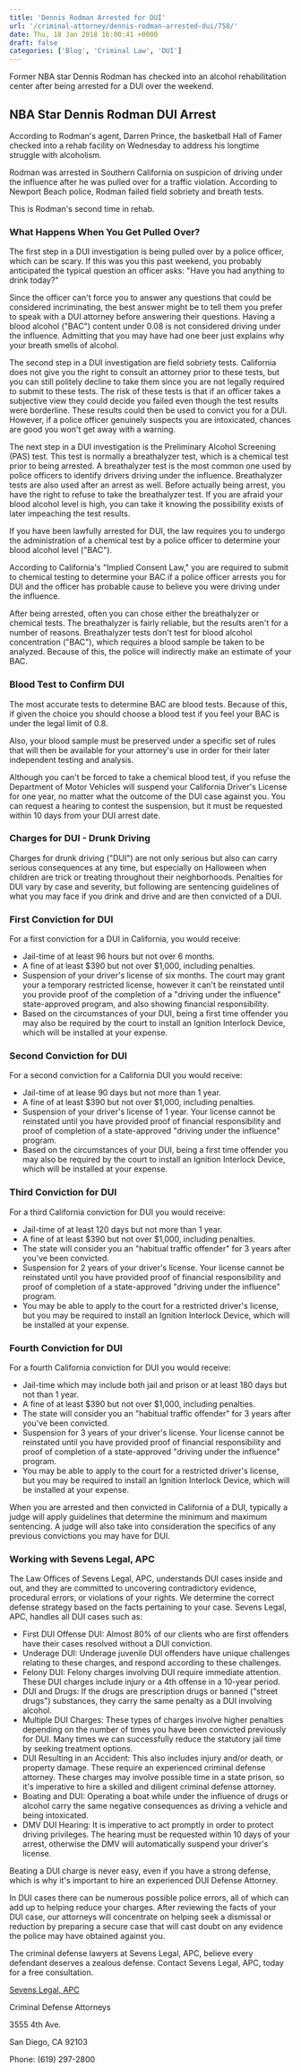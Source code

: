 ```yaml
---
title: 'Dennis Rodman Arrested for DUI'
url: '/criminal-attorney/dennis-rodman-arrested-dui/758/'
date: Thu, 18 Jan 2018 16:00:41 +0000
draft: false
categories: ['Blog', 'Criminal Law', 'DUI']
---
```


Former NBA star Dennis Rodman has checked into an alcohol rehabilitation center after being arrested for a DUI over the weekend.

NBA Star Dennis Rodman DUI Arrest
---------------------------------

According to Rodman's agent, Darren Prince, the basketball Hall of Famer checked into a rehab facility on Wednesday to address his longtime struggle with alcoholism.

Rodman was arrested in Southern California on suspicion of driving under the influence after he was pulled over for a traffic violation. According to Newport Beach police, Rodman failed field sobriety and breath tests.

This is Rodman's second time in rehab.

### What Happens When You Get Pulled Over?

The first step in a DUI investigation is being pulled over by a police officer, which can be scary. If this was you this past weekend, you probably anticipated the typical question an officer asks: "Have you had anything to drink today?"

Since the officer can't force you to answer any questions that could be considered incriminating, the best answer might be to tell them you prefer to speak with a DUI attorney before answering their questions. Having a blood alcohol ("BAC") content under 0.08 is not considered driving under the influence. Admitting that you may have had one beer just explains why your breath smells of alcohol.

The second step in a DUI investigation are field sobriety tests. California does not give you the right to consult an attorney prior to these tests, but you can still politely decline to take them since you are not legally required to submit to these tests. The risk of these tests is that if an officer takes a subjective view they could decide you failed even though the test results were borderline. These results could then be used to convict you for a DUI. However, if a police officer genuinely suspects you are intoxicated, chances are good you won't get away with a warning.

The next step in a DUI investigation is the Preliminary Alcohol Screening (PAS) test. This test is normally a breathalyzer test, which is a chemical test prior to being arrested. A breathalyzer test is the most common one used by police officers to identify drivers driving under the influence. Breathalyzer tests are also used after an arrest as well. Before actually being arrest, you have the right to refuse to take the breathalyzer test. If you are afraid your blood alcohol level is high, you can take it knowing the possibility exists of later impeaching the test results.

If you have been lawfully arrested for DUI, the law requires you to undergo the administration of a chemical test by a police officer to determine your blood alcohol level ("BAC").

According to California's "Implied Consent Law," you are required to submit to chemical testing to determine your BAC if a police officer arrests you for DUI and the officer has probable cause to believe you were driving under the influence.

After being arrested, often you can chose either the breathalyzer or chemical tests. The breathalyzer is fairly reliable, but the results aren't for a number of reasons. Breathalyzer tests don't test for blood alcohol concentration ("BAC"), which requires a blood sample be taken to be analyzed. Because of this, the police will indirectly make an estimate of your BAC.

### Blood Test to Confirm DUI

The most accurate tests to determine BAC are blood tests. Because of this, if given the choice you should choose a blood test if you feel your BAC is under the legal limit of 0.8.

Also, your blood sample must be preserved under a specific set of rules that will then be available for your attorney's use in order for their later independent testing and analysis.

Although you can't be forced to take a chemical blood test, if you refuse the Department of Motor Vehicles will suspend your California Driver's License for one year, no matter what the outcome of the DUI case against you. You can request a hearing to contest the suspension, but it must be requested within 10 days from your DUI arrest date.

### Charges for DUI - Drunk Driving

Charges for drunk driving ("DUI") are not only serious but also can carry serious consequences at any time, but especially on Halloween when children are trick or treating throughout their neighborhoods. Penalties for DUI vary by case and severity, but following are sentencing guidelines of what you may face if you drink and drive and are then convicted of a DUI.

### First Conviction for DUI

For a first conviction for a DUI in California, you would receive:

*   Jail-time of at least 96 hours but not over 6 months.
*   A fine of at least $390 but not over $1,000, including penalties.
*   Suspension of your driver's license of six months. The court may grant your a temporary restricted license, however it can't be reinstated until you provide proof of the completion of a "driving under the influence" state-approved program, and also showing financial responsibility.
*   Based on the circumstances of your DUI, being a first time offender you may also be required by the court to install an Ignition Interlock Device, which will be installed at your expense.

### Second Conviction for DUI

For a second conviction for a California DUI you would receive:

*   Jail-time of at lease 90 days but not more than 1 year.
*   A fine of at least $390 but not over $1,000, including penalties.
*   Suspension of your driver's license of 1 year. Your license cannot be reinstated until you have provided proof of financial responsibility and proof of completion of a state-approved "driving under the influence" program.
*   Based on the circumstances of your DUI, being a first time offender you may also be required by the court to install an Ignition Interlock Device, which will be installed at your expense.

### Third Conviction for DUI

For a third California conviction for DUI you would receive:

*   Jail-time of at least 120 days but not more than 1 year.
*   A fine of at least $390 but not over $1,000, including penalties.
*   The state will consider you an "habitual traffic offender" for 3 years after you've been convicted.
*   Suspension for 2 years of your driver's license. Your license cannot be reinstated until you have provided proof of financial responsibility and proof of completion of a state-approved "driving under the influence" program.
*   You may be able to apply to the court for a restricted driver's license, but you may be required to install an Ignition Interlock Device, which will be installed at your expense.

### Fourth Conviction for DUI

For a fourth California conviction for DUI you would receive:

*   Jail-time which may include both jail and prison or at least 180 days but not than 1 year.
*   A fine of at least $390 but not over $1,000, including penalties.
*   The state will consider you an "habitual traffic offender" for 3 years after you've been convicted.
*   Suspension for 3 years of your driver's license. Your license cannot be reinstated until you have provided proof of financial responsibility and proof of completion of a state-approved "driving under the influence" program.
*   You may be able to apply to the court for a restricted driver's license, but you may be required to install an Ignition Interlock Device, which will be installed at your expense.

When you are arrested and then convicted in California of a DUI, typically a judge will apply guidelines that determine the minimum and maximum sentencing. A judge will also take into consideration the specifics of any previous convictions you may have for DUI.

### Working with Sevens Legal, APC

The Law Offices of Sevens Legal, APC, understands DUI cases inside and out, and they are committed to uncovering contradictory evidence, procedural errors, or violations of your rights. We determine the correct defense strategy based on the facts pertaining to your case. Sevens Legal, APC, handles all DUI cases such as:

*   First DUI Offense DUI: Almost 80% of our clients who are first offenders have their cases resolved without a DUI conviction.
*   Underage DUI: Underage juvenile DUI offenders have unique challenges relating to these charges, and respond according to these challenges.
*   Felony DUI: Felony charges involving DUI require immediate attention. These DUI charges include injury or a 4th offense in a 10-year period.
*   DUI and Drugs: If the drugs are prescription drugs or banned ("street drugs") substances, they carry the same penalty as a DUI involving alcohol.
*   Multiple DUI Charges: These types of charges involve higher penalties depending on the number of times you have been convicted previously for DUI. Many times we can successfully reduce the statutory jail time by seeking treatment options.
*   DUI Resulting in an Accident: This also includes injury and/or death, or property damage. These require an experienced criminal defense attorney. These charges may involve possible time in a state prison, so it's imperative to hire a skilled and diligent criminal defense attorney.
*   Boating and DUI: Operating a boat while under the influence of drugs or alcohol carry the same negative consequences as driving a vehicle and being intoxicated.
*   DMV DUI Hearing: It is imperative to act promptly in order to protect driving privileges. The hearing must be requested within 10 days of your arrest, otherwise the DMV will automatically suspend your driver's license.

Beating a DUI charge is never easy, even if you have a strong defense, which is why it's important to hire an experienced DUI Defense Attorney.

In DUI cases there can be numerous possible police errors, all of which can add up to helping reduce your charges. After reviewing the facts of your DUI case, our attorneys will concentrate on helping seek a dismissal or reduction by preparing a secure case that will cast doubt on any evidence the police may have obtained against you.

The criminal defense lawyers at Sevens Legal, APC, believe every defendant deserves a zealous defense. Contact Sevens Legal, APC, today for a free consultation.

[Sevens Legal, APC](http://www.sevenslegal.com/ "Sevens Legal, APC")

Criminal Defense Attorneys

3555 4th Ave.

San Diego, CA 92103

Phone: (619) 297-2800
